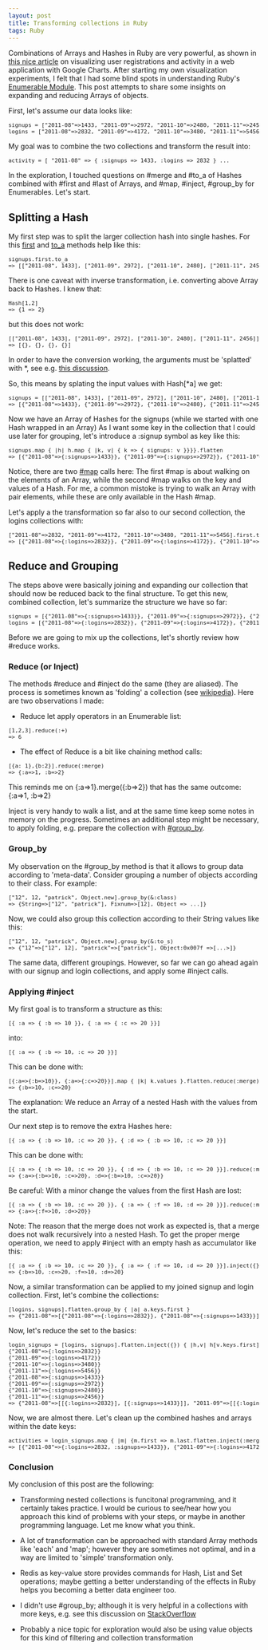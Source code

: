 ```yaml
---
layout: post
title: Transforming collections in Ruby
tags: Ruby
---
```

Combinations of Arrays and Hashes in Ruby are very powerful, as shown in [this nice article](http://gistflow.com/posts/670-visualising-database-1) on visualizing user registrations and activity in a web application with Google Charts. After starting my own visualization experiments, I felt that I had some blind spots in understanding Ruby's [Enumerable Module](http://ruby-doc.org/core-1.9.3/Enumerable.html). This post attempts to share some insights on expanding and reducing Arrays of objects.

First, let's assume our data looks like:

<pre style="font-size:11px">
signups = ["2011-08"=>1433, "2011-09"=>2972, "2011-10"=>2480, "2011-11"=>2456]
logins = ["2011-08"=>2832, "2011-09"=>4172, "2011-10"=>3480, "2011-11"=>5456]
</pre>

My goal was to combine the two collections and transform the result into:

<pre style="font-size:11px">
activity = [ "2011-08" => { :signups => 1433, :logins => 2832 } ...
</pre>

In the exploration, I touched questions on #merge and #to_a of Hashes combined with #first and #last of Arrays, and #map, #inject, #group_by for Enumerables. Let's start.

## Splitting a Hash
My first step was to split the larger collection hash into single hashes. For this [first](http://ruby-doc.org/core-1.9.3/Enumerable.html#method-i-first) and [to_a](http://ruby-doc.org/core-1.9.3/Enumerable.html#method-i-to_a) methods help like this:

<pre style="font-size:11px">
signups.first.to_a
=> [["2011-08", 1433], ["2011-09", 2972], ["2011-10", 2480], ["2011-11", 2456]]
</pre>

There is one caveat with inverse transformation, i.e. converting above Array back to Hashes. I knew that:

<pre style="font-size:11px">
Hash[1,2]
=> {1 => 2}
</pre>

but this does not work:

<pre style="font-size:11px">
[["2011-08", 1433], ["2011-09", 2972], ["2011-10", 2480], ["2011-11", 2456]].map { |a| Hash[a] }
=> [{}, {}, {}, {}]
</pre>

In order to have the conversion working, the arguments must be 'splatted' with *, see e.g. [this discussion](http://theplana.wordpress.com/2007/03/03/ruby-idioms-the-splat-operator/).

So, this means by splating the input values with Hash[*a] we get:

<pre style="font-size:11px">
signups = [["2011-08", 1433], ["2011-09", 2972], ["2011-10", 2480], ["2011-11", 2456]].map { |a| Hash[*a] }
=> [{"2011-08"=>1433}, {"2011-09"=>2972}, {"2011-10"=>2480}, {"2011-11"=>2456}]
</pre>

Now we have an Array of Hashes for the signups (while we started with one Hash wrapped in an Array)
As I want some key in the collection that I could use later for grouping, let's introduce a :signup symbol as key like this:

<pre style="font-size:11px">
signups.map { |h| h.map { |k, v| { k => { signups: v }}}}.flatten
=> [{"2011-08"=>{:signups=>1433}}, {"2011-09"=>{:signups=>2972}}, {"2011-10"=>{:signups=>2480}}, {"2011-11"=>{:signups=>2456}}]
</pre>

Notice, there are two [#map](http://ruby-doc.org/core-1.9.3/Enumerable.html#method-i-map) calls here: The first #map is about walking on the elements of an Array, while the second #map walks on the key and values of a Hash. For me, a common mistoke is trying to walk an Array with pair elements, while these are only available in the Hash #map.

Let's apply a the transformation so far also to our second collection, the logins collections with:

<pre style="font-size:11px">
["2011-08"=>2832, "2011-09"=>4172, "2011-10"=>3480, "2011-11"=>5456].first.to_a.map { |a| Hash[*a] }.map { |h| h.map { |k, v| { k => { logins: v }}}}.flatten
=> [{"2011-08"=>{:logins=>2832}}, {"2011-09"=>{:logins=>4172}}, {"2011-10"=>{:logins=>3480}}, {"2011-11"=>{:logins=>5456}}]
</pre>

## Reduce and Grouping
The steps above were basically joining and expanding our collection that should now be reduced back to the final structure. To get this new, combined collection, let's summarize the structure we have so far:

<pre style="font-size:11px">
signups = [{"2011-08"=>{:signups=>1433}}, {"2011-09"=>{:signups=>2972}}, {"2011-10"=>{:signups=>2480}}, {"2011-11"=>{:signups=>2456}}]
logins = [{"2011-08"=>{:logins=>2832}}, {"2011-09"=>{:logins=>4172}}, {"2011-10"=>{:logins=>3480}}, {"2011-11"=>{:logins=>5456}}]
</pre>

Before we are going to mix up the collections, let's shortly review how #reduce works.

### Reduce (or Inject)

The methods #reduce and #inject do the same (they are aliased). The process is sometimes known as 'folding' a collection (see [wikipedia](http://en.wikipedia.org/wiki/Fold_(higher-order_function))). Here are two observations I made:

* Reduce let apply operators in an Enumerable list:

<pre style="font-size:11px">
[1,2,3].reduce(:+)
=> 6
</pre>

* The effect of Reduce is a bit like chaining method calls:

<pre style="font-size:11px">
[{a: 1},{b:2}].reduce(:merge)
=> {:a=>1, :b=>2}
</pre>

This reminds me on {:a=>1}.merge({:b=>2}) that has the same outcome: {:a=>1, :b=>2}

Inject is very handy to walk a list, and at the same time keep some notes in memory on the progress. Sometimes an additional step might be necessary, to apply folding, e.g. prepare the collection with [#group_by](http://ruby-doc.org/core-1.9.3/Enumerable.html#method-i-group_by).

### Group_by

My observation on the #group_by method is that it allows to group data according to 'meta-data'. Consider grouping a number of objects according to their class. For example:

<pre style="font-size:11px">
["12", 12, "patrick", Object.new].group_by(&:class)
=> {String=>["12", "patrick"], Fixnum=>[12], Object => ...]}
</pre>

Now, we could also group this collection according to their String values like this:

<pre style="font-size:11px">
["12", 12, "patrick", Object.new].group_by(&:to_s)
=> {"12"=>["12", 12], "patrick"=>["patrick"], Object:0x007f =>[...>]}
</pre>

The same data, different groupings. However, so far we can go ahead again with our signup and login collections, and apply some #inject calls.

### Applying #inject

My first goal is to transform a structure as this:

<pre style="font-size:11px">
[{ :a => { :b => 10 }}, { :a => { :c => 20 }}]
</pre>

into:

<pre style="font-size:11px">
[{ :a => { :b => 10, :c => 20 }}]
</pre>

This can be done with:

<pre style="font-size:11px">
[{:a=>{:b=>10}}, {:a=>{:c=>20}}].map { |k| k.values }.flatten.reduce(:merge)
=> {:b=>10, :c=>20}
</pre>

The explanation: We reduce an Array of a nested Hash with the values from the start.

Our next step is to remove the extra Hashes here:

<pre style="font-size:11px">
[{ :a => { :b => 10, :c => 20 }}, { :d => { :b => 10, :c => 20 }}]
</pre>

This can be done with:
<pre style="font-size:11px">
[{ :a => { :b => 10, :c => 20 }}, { :d => { :b => 10, :c => 20 }}].reduce(:merge)
=> {:a=>{:b=>10, :c=>20}, :d=>{:b=>10, :c=>20}}
</pre>

Be careful: With a minor change the values from the first Hash are lost:

<pre style="font-size:11px">
[{ :a => { :b => 10, :c => 20 }}, { :a => { :f => 10, :d => 20 }}].reduce(:merge)
=> {:a=>{:f=>10, :d=>20}}
</pre>

Note: The reason that the merge does not work as expected is, that a merge does not walk recursively into a nested Hash. To get the proper merge operation, we need to apply #inject with an empty hash as accumulator like this: 

<pre style="font-size:11px">
[{ :a => { :b => 10, :c => 20 }}, { :a => { :f => 10, :d => 20 }}].inject({}) {|o,h| o.merge!(h[:a]); o }
=> {:b=>10, :c=>20, :f=>10, :d=>20}
</pre>

Now, a similar transformation can be applied to my joined signup and login collection. First, let's combine the collections:

<pre style="font-size:11px">
[logins, signups].flatten.group_by { |a| a.keys.first }
=> {"2011-08"=>[{"2011-08"=>{:logins=>2832}}, {"2011-08"=>{:signups=>1433}}], "2011-09"=>[{"2011-09"=>{:logins=>4172}}, {"2011-09"=>{:signups=>2972}}], "2011-10"=>[{"2011-10"=>{:logins=>3480}}, {"2011-10"=>{:signups=>2480}}], "2011-11"=>[{"2011-11"=>{:logins=>5456}}, {"2011-11"=>{:signups=>2456}}]}
</pre>

Now, let's reduce the set to the basics:

<pre style="font-size:11px">
login_signups = [logins, signups].flatten.inject({}) { |h,v| h[v.keys.first] ||= []; h[v.keys.first] << v.values; puts v.inspect; h}
{"2011-08"=>{:logins=>2832}}
{"2011-09"=>{:logins=>4172}}
{"2011-10"=>{:logins=>3480}}
{"2011-11"=>{:logins=>5456}}
{"2011-08"=>{:signups=>1433}}
{"2011-09"=>{:signups=>2972}}
{"2011-10"=>{:signups=>2480}}
{"2011-11"=>{:signups=>2456}}
=> {"2011-08"=>[[{:logins=>2832}], [{:signups=>1433}]], "2011-09"=>[[{:logins=>4172}], [{:signups=>2972}]], "2011-10"=>[[{:logins=>3480}], [{:signups=>2480}]], "2011-11"=>[[{:logins=>5456}], [{:signups=>2456}]]}
</pre>

Now, we are almost there. Let's clean up the combined hashes and arrays within the date keys:

<pre style="font-size:11px">
activities = login_signups.map { |m| {m.first => m.last.flatten.inject(:merge)} }=> [{"2011-08"=>{:logins=>2832, :signups=>1433}}, {"2011-09"=>{:logins=>4172, :signups=>2972}}, {"2011-10"=>{:logins=>3480, :signups=>2480}}, {"2011-11"=>{:logins=>5456, :signups=>2456}}]
=> [{"2011-08"=>{:logins=>2832, :signups=>1433}}, {"2011-09"=>{:logins=>4172, :signups=>2972}}, {"2011-10"=>{:logins=>3480, :signups=>2480}}, {"2011-11"=>{:logins=>5456, :signups=>2456}}]
</pre>

### Conclusion

My conclusion of this post are the following:

* Transforming nested collections is funcitonal programming, and it certainly takes practice. I would be curious to see/hear how you approach this kind of problems with your steps, or maybe in another programming language. Let me know what you think.

* A lot of transformation can be approached with standard Array methods like 'each' and 'map'; however they are sometimes not optimal, and in a way are limited to 'simple' transformation only.

* Redis as key-value store provides commands for Hash, List and Set operations; maybe getting a better understanding of the effects in Ruby helps you becoming a better data engineer too.

* I didn't use #group_by; although it is very helpful in a collections with more keys, e.g. see this discussion on [StackOverflow](http://stackoverflow.com/questions/14776686/ruby-transformation-to-merge-an-array-of-hashes-into-another-array-of-hash)

* Probably a nice topic for exploration would also be using value objects for this kind of filtering and collection transformation
